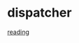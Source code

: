 dispatcher
==========

[reading](http://facebook.github.io/flux/docs/overview.html#a-single-dispatcher)
